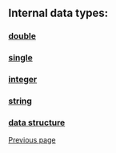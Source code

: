 ## Internal data types:

### [double](types/DOUBLE.md)

### [single](types/SINGLE.md)

### [integer](types/INTEGER.md)

### [string](types/STRING.md)

### [data structure](types/DATA_STRUCTURE.md)


[Previous page](FEATURES.md)
